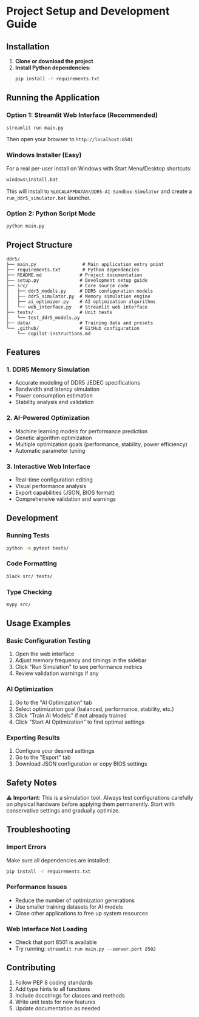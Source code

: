 # Project Setup and Development Guide

## Installation

1. **Clone or download the project**
2. **Install Python dependencies:**
   ```bash
   pip install -r requirements.txt
   ```

## Running the Application

### Option 1: Streamlit Web Interface (Recommended)
```bash
streamlit run main.py
```
Then open your browser to `http://localhost:8501`

### Windows Installer (Easy)

For a real per-user install on Windows with Start Menu/Desktop shortcuts:

```cmd
windows\install.bat
```

This will install to `%LOCALAPPDATA%\DDR5-AI-Sandbox-Simulator` and create a `run_ddr5_simulator.bat` launcher.

### Option 2: Python Script Mode
```bash
python main.py
```

## Project Structure

```
ddr5/
├── main.py                 # Main application entry point
├── requirements.txt        # Python dependencies
├── README.md              # Project documentation
├── setup.py               # Development setup guide
├── src/                   # Core source code
│   ├── ddr5_models.py     # DDR5 configuration models
│   ├── ddr5_simulator.py  # Memory simulation engine
│   ├── ai_optimizer.py    # AI optimization algorithms
│   └── web_interface.py   # Streamlit web interface
├── tests/                 # Unit tests
│   └── test_ddr5_models.py
├── data/                  # Training data and presets
└── .github/               # GitHub configuration
    └── copilot-instructions.md
```

## Features

### 1. DDR5 Memory Simulation
- Accurate modeling of DDR5 JEDEC specifications
- Bandwidth and latency simulation
- Power consumption estimation
- Stability analysis and validation

### 2. AI-Powered Optimization
- Machine learning models for performance prediction
- Genetic algorithm optimization
- Multiple optimization goals (performance, stability, power efficiency)
- Automatic parameter tuning

### 3. Interactive Web Interface
- Real-time configuration editing
- Visual performance analysis
- Export capabilities (JSON, BIOS format)
- Comprehensive validation and warnings

## Development

### Running Tests
```bash
python -m pytest tests/
```

### Code Formatting
```bash
black src/ tests/
```

### Type Checking
```bash
mypy src/
```

## Usage Examples

### Basic Configuration Testing
1. Open the web interface
2. Adjust memory frequency and timings in the sidebar
3. Click "Run Simulation" to see performance metrics
4. Review validation warnings if any

### AI Optimization
1. Go to the "AI Optimization" tab
2. Select optimization goal (balanced, performance, stability, etc.)
3. Click "Train AI Models" if not already trained
4. Click "Start AI Optimization" to find optimal settings

### Exporting Results
1. Configure your desired settings
2. Go to the "Export" tab
3. Download JSON configuration or copy BIOS settings

## Safety Notes

⚠️ **Important**: This is a simulation tool. Always test configurations carefully on physical hardware before applying them permanently. Start with conservative settings and gradually optimize.

## Troubleshooting

### Import Errors
Make sure all dependencies are installed:
```bash
pip install -r requirements.txt
```

### Performance Issues
- Reduce the number of optimization generations
- Use smaller training datasets for AI models
- Close other applications to free up system resources

### Web Interface Not Loading
- Check that port 8501 is available
- Try running: `streamlit run main.py --server.port 8502`

## Contributing

1. Follow PEP 8 coding standards
2. Add type hints to all functions
3. Include docstrings for classes and methods
4. Write unit tests for new features
5. Update documentation as needed
